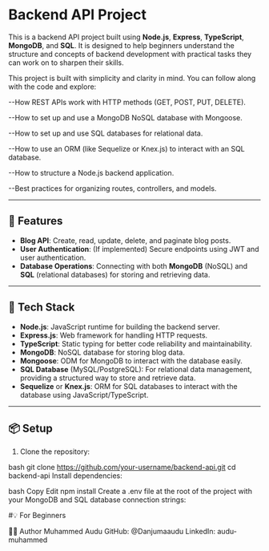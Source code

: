 # Backend API Project

This is a backend API project built using **Node.js**, **Express**, **TypeScript**, **MongoDB**, and **SQL**. It is designed to help beginners understand the structure and concepts of backend development with practical tasks they can work on to sharpen their skills.

This project is built with simplicity and clarity in mind. You can follow along with the code and explore:

--How REST APIs work with HTTP methods (GET, POST, PUT, DELETE).

--How to set up and use a MongoDB NoSQL database with Mongoose.

--How to set up and use SQL databases for relational data.

--How to use an ORM (like Sequelize or Knex.js) to interact with an SQL database.

--How to structure a Node.js backend application.

--Best practices for organizing routes, controllers, and models.


---

## 🚀 Features

- **Blog API**: Create, read, update, delete, and paginate blog posts.
- **User Authentication**: (If implemented) Secure endpoints using JWT and user authentication.
- **Database Operations**: Connecting with both **MongoDB** (NoSQL) and **SQL** (relational databases) for storing and retrieving data.

---

## 🔧 Tech Stack

- **Node.js**: JavaScript runtime for building the backend server.
- **Express.js**: Web framework for handling HTTP requests.
- **TypeScript**: Static typing for better code reliability and maintainability.
- **MongoDB**: NoSQL database for storing blog data.
- **Mongoose**: ODM for MongoDB to interact with the database easily.
- **SQL Database** (MySQL/PostgreSQL): For relational data management, providing a structured way to store and retrieve data.
- **Sequelize** or **Knex.js**: ORM for SQL databases to interact with the database using JavaScript/TypeScript.

---

## 📦 Setup

1. Clone the repository:

bash
git clone https://github.com/your-username/backend-api.git
cd backend-api
Install dependencies:

bash
Copy
Edit
npm install
Create a .env file at the root of the project with your MongoDB and SQL database connection strings:



#💡 For Beginners

✍🏽 Author
Muhammed Audu
GitHub: @Danjumaaudu
LinkedIn: audu-muhammed
